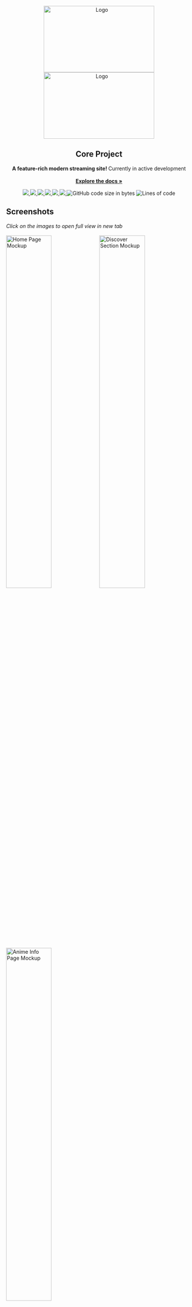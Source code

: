 <div id="top"></div>

<br/>
<div align="center">
  <a href="https://github.com/baseplate-admin/CoreProject#gh-dark-mode-only">
    <img src="https://user-images.githubusercontent.com/61817579/161123729-44ae9010-6282-44e5-ba68-adaac71f33be.png" alt="Logo" width="300" height="180">
  </a>
	 <a href="https://github.com/baseplate-admin/CoreProject#gh-light-mode-only">
    <img src="https://user-images.githubusercontent.com/61817579/161123650-176e7dfe-f622-49a6-acd8-b336f9d01a2b.png" alt="Logo" width="300" height="180">
  </a>


  <h2 align="center">Core Project</h2>

  <p align="center">
   <b> A feature-rich modern streaming site! </b> Currently in active development
    <br><br>
    <a href="https://github.com/baseplate-admin/CoreProject"><strong>Explore the docs »</strong></a>
  </p>
</div>

<p align="center">
  <a href="https://github.com/baseplate-admin/CoreProject/graphs/contributors" alt="Contributors">
    <img src="https://img.shields.io/github/contributors/baseplate-admin/CoreProject.svg?style=for-the-badge" >
  </a>
  <a href="https://github.com/baseplate-admin/CoreProject/network/members" alt="Forks">
    <img src="https://img.shields.io/github/forks/baseplate-admin/CoreProject.svg?style=for-the-badge">
  </a>
  <a href="https://github.com/baseplate-admin/CoreProject/stargazers" alt="Stars">
    <img src="https://img.shields.io/github/stars/baseplate-admin/CoreProject.svg?style=for-the-badge">
  </a>
  <a href="https://github.com/baseplate-admin/CoreProject/issues" alt="Issues">
    <img src="https://img.shields.io/github/issues/baseplate-admin/CoreProject.svg?style=for-the-badge">
  </a>
  <a href="https://github.com/baseplate-admin/CoreProject/blob/v2/LICENSE" alt="License - AGPL-3.0">
    <img src="https://img.shields.io/github/license/baseplate-admin/CoreProject.svg?style=for-the-badge">
  </a>
  <a href="https://codeclimate.com/github/baseplate-admin/CoreProject/maintainability">
    <img src="https://img.shields.io/codeclimate/maintainability/baseplate-admin/CoreProject?style=for-the-badge" />
  </a>
  <img alt="GitHub code size in bytes" src="https://img.shields.io/github/languages/code-size/baseplate-admin/coreproject?style=for-the-badge">
  <img alt="Lines of code" src="https://img.shields.io/tokei/lines/github/baseplate-admin/coreproject?style=for-the-badge">
</p>

## Screenshots

<p float="left">
  <i>Click on the images to open full view in new tab</i>
  <br>
  <br>
  <img src="https://user-images.githubusercontent.com/41228366/161109978-5b07e615-d260-48b4-b605-50fde6a3a284.png" alt="Home Page Mockup" width=49.5%>
  <img src="https://user-images.githubusercontent.com/41228366/161110862-80b23b2b-e6e9-49c6-9555-51463da77c26.png" alt="Discover Section Mockup" width=49.5%>
  <img src="https://user-images.githubusercontent.com/41228366/161114183-f9744421-2137-4a9b-b6b6-0f64e5b7a329.png" alt="Anime Info Page Mockup" width=49.5%>
</p>

## (Upcoming) Features

Core Project is a collection of several projects - animecore, mangacore & soundcore. Overall, it aims to becomes a site where you can get all your anime, manga and songs for free and without any ads.

-   Home Page recommendations & Continue watching
-   Watch Progress
-   Account feature for cross-platform playing
-   Mobile support
-   No Ads
-   Next gen Player
-   Search
-   Clean & feature-rich UI
-   MAL-sync support
-   and more!

All features are under development.

<p align="right">(<a href="#top">back to top</a>)</p>

### Built with

-   [.](https://example.com)
-   [..](https://example.com)
-   [...](https://example.com)

<p align="right">(<a href="#top">back to top</a>)</p>

## Roadmap

-   [x] Backend
-   [x] Logo & Design system
-   [ ] Mockups (All pages)
-   [ ] Frontend
-   [ ] Misc stuff

See the [open issues](https://github.com/baseplate-admin/CoreProject/issues) and [projects](https://github.com/baseplate-admin/CoreProject/projects?) for a full list of features we're working on (and need help with).

<p align="right">(<a href="#top">back to top</a>)</p>

## Contributing

-   If you have a suggestion/idea that would make this project better, please create a pull request. All pull requests will be reviewed by us, and adjusted.

-   You can also [open a new issue](https://github.com/baseplate-admin/CoreProject/issues/new/choose) or [help us with an existing one](https://github.com/baseplate-admin/CoreProject/issues).

Other than that, you can also help the project by giving it a star! Your help is extremely appreciated :)

<p align="right">(<a href="#top">back to top</a>)</p>

## License

Distributed under the AGPL-3.0 License. See [`LICENSE`](https://github.com/baseplate-admin/CoreProject/blob/v2/LICENSE) for more information.

<p align="right">(<a href="#top">back to top</a>)</p>
